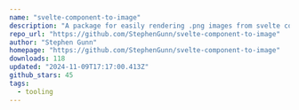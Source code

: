 ```yaml
---
name: "svelte-component-to-image"
description: "A package for easily rendering .png images from svelte components in SvelteKit. Inspired by Vercel's OG Image Generation tool."
repo_url: "https://github.com/StephenGunn/svelte-component-to-image"
author: "Stephen Gunn"
homepage: "https://github.com/StephenGunn/svelte-component-to-image"
downloads: 118
updated: "2024-11-09T17:17:00.413Z"
github_stars: 45
tags: 
  - tooling
---
```

